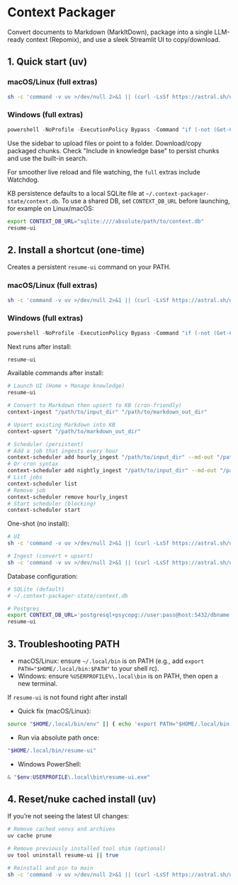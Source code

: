# Context Packager

Convert documents to Markdown (MarkItDown), package into a single LLM-ready context (Repomix), and use a sleek Streamlit UI to copy/download.

## 1. Quick start (uv)



### macOS/Linux (full extras)
```bash
sh -c 'command -v uv >/dev/null 2>&1 || (curl -LsSf https://astral.sh/uv/install.sh | sh); PATH="$HOME/.local/bin:$PATH" uvx --python 3.12 --refresh --from "git+https://github.com/ruizmr/resume-context-builder.git@main?extra=full" resume-ui'
```


### Windows (full extras)
```powershell
powershell -NoProfile -ExecutionPolicy Bypass -Command "if (-not (Get-Command uv -EA SilentlyContinue)) { iwr https://astral.sh/uv/install.ps1 -UseBasicParsing | iex }; $env:Path = \"$env:USERPROFILE\.local\bin;$env:Path\"; uvx --python 3.12 --refresh --from 'git+https://github.com/ruizmr/resume-context-builder.git@main?extra=full' resume-ui"
```

Use the sidebar to upload files or point to a folder. Download/copy packaged chunks. Check "Include in knowledge base" to persist chunks and use the built-in search.

For smoother live reload and file watching, the `full` extras include Watchdog.

KB persistence defaults to a local SQLite file at `~/.context-packager-state/context.db`. To use a shared DB, set `CONTEXT_DB_URL` before launching, for example on Linux/macOS:
```bash
export CONTEXT_DB_URL="sqlite:////absolute/path/to/context.db"
resume-ui
```

## 2. Install a shortcut (one-time)
Creates a persistent `resume-ui` command on your PATH.



### macOS/Linux (full extras)
```bash
sh -c 'command -v uv >/dev/null 2>&1 || (curl -LsSf https://astral.sh/uv/install.sh | sh); PATH="$HOME/.local/bin:$PATH" uv tool install --python 3.12 --force "git+https://github.com/ruizmr/resume-context-builder.git?extra=full" && echo "Installed. Next time just run: resume-ui"'
```


### Windows (full extras)
```powershell
powershell -NoProfile -ExecutionPolicy Bypass -Command "if (-not (Get-Command uv -EA SilentlyContinue)) { iwr https://astral.sh/uv/install.ps1 -UseBasicParsing | iex }; $env:Path = \"$env:USERPROFILE\.local\bin;$env:Path\"; uv tool install --python 3.12 --force \"git+https://github.com/ruizmr/resume-context-builder.git?extra=full\"; Write-Host 'Installed. Next time just run: resume-ui'"
```

Next runs after install:
```bash
resume-ui
```

Available commands after install:
```bash
# Launch UI (Home + Manage knowledge)
resume-ui

# Convert to Markdown then upsert to KB (cron-friendly)
context-ingest "/path/to/input_dir" "/path/to/markdown_out_dir"

# Upsert existing Markdown into KB
context-upsert "/path/to/markdown_out_dir"

# Scheduler (persistent)
# Add a job that ingests every hour
context-scheduler add hourly_ingest "/path/to/input_dir" --md-out "/path/to/markdown_out_dir" --interval 60
# Or cron syntax
context-scheduler add nightly_ingest "/path/to/input_dir" --md-out "/path/to/markdown_out_dir" --cron "0 2 * * *"
# List jobs
context-scheduler list
# Remove job
context-scheduler remove hourly_ingest
# Start scheduler (blocking)
context-scheduler start
```

One-shot (no install):
```bash
# UI
sh -c 'command -v uv >/dev/null 2>&1 || (curl -LsSf https://astral.sh/uv/install.sh | sh); PATH="$HOME/.local/bin:$PATH" uvx --python 3.12 --refresh --from "git+https://github.com/ruizmr/resume-context-builder.git@main?extra=full" resume-ui'

# Ingest (convert + upsert)
sh -c 'command -v uv >/dev/null 2>&1 || (curl -LsSf https://astral.sh/uv/install.sh | sh); PATH="$HOME/.local/bin:$PATH" uvx --python 3.12 --refresh --from "git+https://github.com/ruizmr/resume-context-builder.git@main?extra=full" context-ingest "/path/to/input_dir" "/path/to/markdown_out_dir"'
```

Database configuration:
```bash
# SQLite (default)
# ~/.context-packager-state/context.db

# Postgres
export CONTEXT_DB_URL='postgresql+psycopg://user:pass@host:5432/dbname'
resume-ui
```

## 3. Troubleshooting PATH
- macOS/Linux: ensure `~/.local/bin` is on PATH (e.g., add `export PATH="$HOME/.local/bin:$PATH"` to your shell rc).
- Windows: ensure `%USERPROFILE%\.local\bin` is on PATH, then open a new terminal.

If `resume-ui` is not found right after install
- Quick fix (macOS/Linux):
```bash
source "$HOME/.local/bin/env" || { echo 'export PATH="$HOME/.local/bin:$PATH"' >> ~/.zshrc && source ~/.zshrc; }
```
- Run via absolute path once:
```bash
"$HOME/.local/bin/resume-ui"
```
- Windows PowerShell:
```powershell
& "$env:USERPROFILE\.local\bin\resume-ui.exe"
```

## 4. Reset/nuke cached install (uv)

If you’re not seeing the latest UI changes:

```bash
# Remove cached venvs and archives
uv cache prune

# Remove previously installed tool shim (optional)
uv tool uninstall resume-ui || true

# Reinstall and pin to main
sh -c 'command -v uv >/dev/null 2>&1 || (curl -LsSf https://astral.sh/uv/install.sh | sh); PATH="$HOME/.local/bin:$PATH" uvx --python 3.12 --refresh --from "git+https://github.com/ruizmr/resume-context-builder.git@main?extra=full" resume-ui'
```
